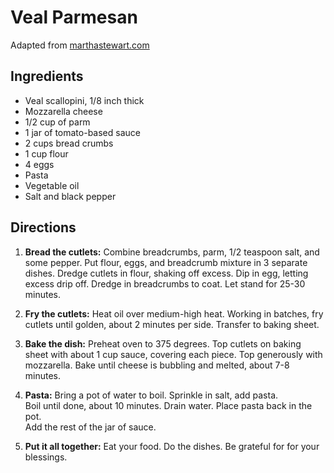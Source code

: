 # Veal Parmesan

Adapted from [marthastewart.com](http://www.marthastewart.com/331764/chicken-or-veal-parmigiana)

## Ingredients

+ Veal scallopini, 1/8 inch thick
+ Mozzarella cheese
+ 1/2 cup of parm
+ 1 jar of tomato-based sauce
+ 2 cups bread crumbs
+ 1 cup flour
+ 4 eggs
+ Pasta
+ Vegetable oil
+ Salt and black pepper

## Directions

1. **Bread the cutlets:** Combine breadcrumbs, parm, 1/2
teaspoon salt, and some pepper. Put flour, eggs, and breadcrumb mixture in 3
separate dishes. Dredge cutlets in flour, shaking off excess. Dip in egg,
letting excess drip off. Dredge in breadcrumbs to coat. Let stand for 25-30
minutes.

1. **Fry the cutlets:** Heat oil over medium-high heat. Working in batches,
fry cutlets until golden, about 2 minutes per side. Transfer to baking sheet.

1. **Bake the dish:** Preheat oven to 375 degrees. Top cutlets on baking
sheet with about 1 cup sauce, covering each piece. Top generously with
mozzarella. Bake until cheese is bubbling and melted, about 7-8 minutes.

1. **Pasta:** Bring a pot of water to boil.  Sprinkle in salt, add pasta.  
Boil until done, about 10 minutes.  Drain water.  Place pasta back in the pot.  
Add the rest of the jar of sauce.

1. **Put it all together:**  Eat your food.  Do the dishes.  Be grateful for
for your blessings.
